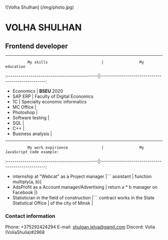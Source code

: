 


![Volha Shulhan] (/img/photo.jpg)


# VOLHA SHULHAN

## Frontend developer




********
              My skills                        |                My education
:---------------------------------------------:|:--------------------------------------------------:
* Economics                                    | **BSEU**                              2020
* SAP ERP                                      | Faculty of Digital Economics
* 1C                                           | Specialty economic informatics
* MC Office                                    |
* Photoshop                                    | 
* Software testing                             |
* SQL                                          |
* C++                                          |
* Business analysis                            |
********





              My work expirience               |                My JavaScript code example:
:---------------------------------------------:|:--------------------------------------------------:
* internship at "Webcat" as a Project manager |``` 
assistant                                      | function multiply(a, b){
* AdsProfit as a Account manager/Advertising   |   return a * b
manager on Facebook                            |}
* Statistician in the field of construction    |``` 
contract works in the State Statistical Office |
of the city of Minsk                           |


### Contact information

Phone:   +375292424294
E-mail:  shulgan.lelya@gamil.com
Discord: Volia (VoliaShulia)#2968